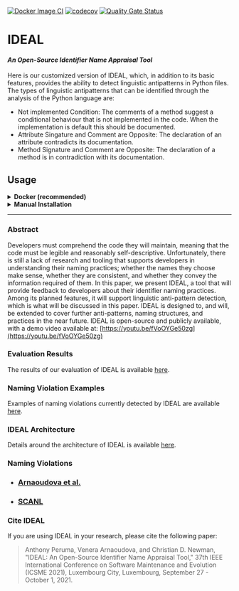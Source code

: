 [![Docker Image CI](https://github.com/xrenegade100/ProjectSunshine/actions/workflows/tests.yml/badge.svg)](https://github.com/xrenegade100/ProjectSunshine/actions/workflows/tests.yml)
[![codecov](https://codecov.io/gh/xrenegade100/ProjectSunshine/graph/badge.svg?token=mgCDcCIX8q)](https://codecov.io/gh/xrenegade100/ProjectSunshine)
[![Quality Gate Status](https://sonarcloud.io/api/project_badges/measure?project=xrenegade100_ProjectSunshine&metric=alert_status)](https://sonarcloud.io/summary/new_code?id=xrenegade100_ProjectSunshine)

# IDEAL

#### _An Open-Source Identifier Name Appraisal Tool_

Here is our customized version of IDEAL, which, in addition to its basic features, provides the ability to detect linguistic antipatterns in Python files. The types of linguistic antipatterns that can be identified through the analysis of the Python language are:

- Not implemented Condition: The comments of a method suggest a conditional behaviour that is not implemented in the code. When the implementation is default this should be documented.
- Attribute Singature and Comment are Opposite: The declaration of an attribute contradicts its documentation.
- Method Signature and Comment are Opposite: The declaration of a method is in contradiction with its documentation.

## Usage

<details>
	<summary><b>Docker (recommended)</b></summary>
	<br>
	<ol>
		<li>Clone the repository</li>
		<li>
		Build the Dockerfile<br>
		<code>docker build . -t ideal</code>
		</li>
		<li>
        Provide the files you wish to analyze in the file <i>src/apps/IDEAL/input.csv</i><br>
        The files you want to analyze should be located in the project's folder or in a mounted volume.
        The container path <i>/app</i> contains the project's root
        </li>
        <li>
        Run the container and mount the root folder to use files from the host directly in the container<br>
        <b>Windows: </b><code>docker run -v "%cd%":/app -it ideal</code><br>
        <b>Linux: </b><code>docker run -v ./:/app -it ideal</code>
        </li>
    </ol>
  The image is also available on DockerHub <a href="https://hub.docker.com/r/xrenegade100/ideal">at this link</a>.
</details>
<details>
  <summary><b>Manual Installation</b></summary>
  Note: The following steps have been verified on a Windows 10 operating system.
  
  ### Prerequisites
1. Install [Git](https://git-scm.com/download/win)
2. Install [Java JDK](https://www.oracle.com/java/technologies/javase-jdk16-downloads.html)
3. Install [Python 3.7.1](https://www.python.org/downloads/release/python-371/)
4. Install [srcML 1.0.0](https://www.srcml.org/#download)
5. Download [Stanford JARs 4.2.0](https://nlp.stanford.edu/software/tagger.shtml#Download)
  
  ### Setup IDEAL
  <ol>
  <li>
  Clone the repository
  </li>
  <li>
  Install virtual environment: <code>py -m pip install --user virtualenv</code>
  </li>
  <li>
  Create virtual environment: <code>py -m venv venv</code>
  </li>
  <li>
  Activate virtual environment: <code>.\venv\Script\activate</code>
  </li>
  <li>
  Install packages from requirements files: <code>py -m pip install -r requirements.txt</code>
  </li>
  <li>
  Download NLTK data. Enter the following commands:
  <ol>
  <li><code>python</code></li>
  <li><code>import nltk</code></li>
  <li><code>nltk.download('wordnet')</code></li>
  <li><code>nltk.download('punkt')</code></li>
  <li><code>quit()</code></li>
  </ol><br>
  <img src="docs/IDEAL/images/setup/nltk_download.png"  style="zoom:40%;" />
  </li>
  <li>Update all paaths in config file:  <i>src/common/config.txt</i><br>
  <img src="docs/IDEAL/images/setup/config_file.png"  style="zoom:40%;" />
  </li>
  </ol>

### Configure and Run IDEAL For Project

<ol>
  <li>
  Update all paths in the run command file: <i>src/apps/IDEALrun.cmd</i><br>
  <img src="docs/IDEAL/images/setup/cmd_file.png"  style="zoom:40%;" />
  </li>
  <li>
  Update all paths in the project config file: <i>src/apps/IDEAL/project1.config</i><br>
  <img src="docs/IDEAL/images/setup/projectconfig_file.png"  style="zoom:40%;" />
  </li>
  <li>
  Create <i>input.csv</i> file and add paths to the source code <i>files/directories</i><br>
  <img src="docs/IDEAL/images/setup/input_file.png"  style="zoom:40%;" />
  </li>
  <li>Move into <i>src/apps/IDEAL</i> and run:
   <ol>
      <li><b>Windows:</b> <i>run.cmd</i></li>
      <li><b>Linux:</b> <i>run.sh</i></li>
   </ol>
  <li>See the results of analysis in the file: <i>src/apps/IDEAL/IDEAL_Results.csv</i><br>
  <img src="docs/IDEAL/images/setup/results.png"  style="zoom:40%;" />
  </li>
  </ol>
</details>
<hr>

### Abstract

Developers must comprehend the code they will maintain, meaning that the code must be legible and reasonably
self-descriptive. Unfortunately, there is still a lack of research and tooling that supports developers in understanding
their naming practices; whether the names they choose make sense, whether they are consistent, and whether they convey
the information required of them. In this paper, we present IDEAL, a tool that will provide feedback to developers about
their identifier naming practices. Among its planned features, it will support linguistic anti-pattern detection, which
is what will be discussed in this paper. IDEAL is designed to, and will, be extended to cover further anti-patterns,
naming structures, and practices in the near future. IDEAL is open-source and publicly available, with a demo video
available at: [https://youtu.be/fVoOYGe50zg](https://youtu.be/fVoOYGe50zg)

### Evaluation Results

The results of our evaluation of IDEAL is available [here](https://drive.google.com/drive/folders/183J3_4xIdA3Xy762ryLrr0MVJbD5Oz8D).

### Naming Violation Examples

Examples of naming violations currently detected by IDEAL are available [here](documentation/IDEAL/NamingViolationExamples.md).

### IDEAL Architecture

Details around the architecture of IDEAL is available [here](documentation/IDEAL/Architecture.md).

### Naming Violations

- ### [Arnaoudova et al.](documentaion/IDEAL/AntiPatternRules_Arnaoudova.md)
- ### [SCANL](documentaion/IDEAL/AntiPatternRules_SCANL.md)

### Cite IDEAL

If you are using IDEAL in your research, please cite the following paper:

> Anthony Peruma, Venera Arnaoudova, and Christian D. Newman, "IDEAL: An Open-Source Identifier Name Appraisal Tool," 37th IEEE International Conference on Software Maintenance and Evolution (ICSME 2021), Luxembourg City, Luxembourg, September 27 - October 1, 2021.
